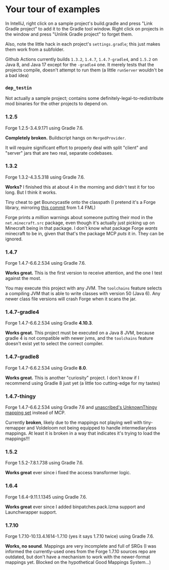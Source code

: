 # Your tour of examples

In IntelliJ, right click on a sample project's build.gradle and press "Link Gradle project" to add it to the Gradle tool window. Right click on projects in the window and press "Unlink Gradle project" to forget them.

Also, note the little hack in each project's `settings.gradle`; this just makes them work from a subfolder.

Github Actions currently builds `1.3.2`, `1.4.7`, `1.4.7-gradle4`, and `1.5.2` on Java 8, and Java 17 except for the `-gradle4` one. It merely tests that the projects compile, doesn't attempt to run them (a little `runServer` wouldn't be a bad idea)

### `dep_testin`

Not actually a sample project; contains some definitely-legal-to-redistribute mod binaries for the other projects to depend on.

### 1.2.5

Forge 1.2.5-3.4.9.171 using Gradle 7.6.

**Completely broken.** Buildscript hangs on `MergedProvider`.

It will require significant effort to properly deal with split "client" and "server" jars that are two real, separate codebases.

### 1.3.2

Forge 1.3.2-4.3.5.318 using Gradle 7.6.

**Works?** I finished this at about 4 in the morning and didn't test it for too long. But I think it works.

Tiny cheat to get Bouncycastle onto the classpath (I pretend it's a Forge library, mirroring [this commit](https://github.com/MinecraftForge/FML/commit/a513060a81ac4b245b4f19b5ac3e589eb15e3515) from 1.4 FML)

Forge prints a *million* warnings about someone putting their mod in the `net.minecraft.src` package, even though it's actually just picking up on Minecraft being in that package. I don't know what package Forge *wants* minecraft to be in, given that that's the package MCP *puts* it in. They can be ignored.

### 1.4.7

Forge 1.4.7-6.6.2.534 using Gradle 7.6.

**Works great.** This is the first version to receive attention, and the one I test against the most.

You may execute this project with any JVM. The `toolchains` feature selects a compiling JVM that is able to write classes with version 50 (Java 6). Any newer class file versions will crash Forge when it scans the jar.

### 1.4.7-gradle4

Forge 1.4.7-6.6.2.534 using Gradle **4.10.3**.

**Works great.** This project must be executed on a Java 8 JVM, because gradle 4 is not compatible with newer jvms, and the `toolchains` feature doesn't exist yet to select the correct compiler.

### 1.4.7-gradle8

Forge 1.4.7-6.6.2.534 using Gradle **8.0**.

**Works great.** This is another "curiosity" project. I don't know if I recommend using Gradle 8 just yet (a little too cutting-edge for my tastes)

### 1.4.7-thingy

Forge 1.4.7-6.6.2.534 using Gradle 7.6 and [unascribed's UnknownThingy mapping set](https://git.sleeping.town/unascribed/UnknownThingy) instead of MCP.

Currently **broken**, likely due to the mappings not playing well with tiny-remapper and Voldeloom not being equipped to handle intermediaryless mappings. At least it is broken in a way that indicates it's trying to load the mappings!!!

### 1.5.2

Forge 1.5.2-7.8.1.738 using Gradle 7.6.

**Works great** ever since i fixed the access transformer logic.

### 1.6.4

Forge 1.6.4-9.11.1.1345 using Gradle 7.6.

**Works great** ever since I added binpatches.pack.lzma support and Launchwrapper support.

### 1.7.10

Forge 1.7.10-10.13.4.1614-1.7.10 (yes it says 1.7.10 twice) using Gradle 7.6.

**Works, no sound**. Mappings are very incomplete and full of SRGs (I was informed the currently-used ones from the Forge 1.7.10 sources repo are outdated, but don't have a mechanism to work with the newer-format mappings yet. Blocked on the hypothetical Good Mappings System...)